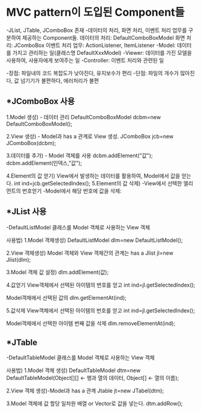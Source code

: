 MVC pattern이 도입된 Component들
==============================
-JList, JTable, JComboBox 존재
-데이터의 처리, 화면 처리, 이벤트 처리 업무를 구분하여 제공하는 Component들.
데이터의 처리: DefaultComboBoxModel
화면 처리: JComboBox
이벤트 처리 업무: ActionListener, ItemListener
-Model: 데이터를 가지고 관리하는 일(클래스명 DefaultXxxModel)
-Viewer: 데이터를 가진 모델을 사용하여, 사용자에게 보여주는 일
-Controller: 이벤트 처리와 관련된 일

-장점: 파일내의 코드 복잡도가 낮아진다, 유지보수가 편리
-단점: 파일의 개수가 많아진다, 값 넘기기가 불편하다, 에러처리가 불편

*JComboBox 사용
--------------------------------
1.Model 생성) - 데이터 관리
DefaultComboBoxModel<E> dcbm=new DefaultComboBoxModel<E>();

2.View 생성) - Model과 has a 관계로 View 생성.
JComboBox<E> jcb=new JComboBox(dcbm);

3.데이터를 추가) - Model 객체를 사용
dcbm.addElement("값");
dcbm.addElement(인덱스,"값");

4.Element의 값 얻기) View에서 발생하는 데이터를 활용하여, Model에서 값을 얻는다.
int ind=jcb.getSelectedIndex();
5.Element의 값 삭제) 
-View에서 선택한 엘리먼트의 번호얻기
-Model에서 해당 번호에 값을 삭제:

*JList 사용
---------------------------------
-DefaultListModel 클래스를 Model 객체로 사용하는 View 객체

사용법) 
1.Model 객체생성)
DefaultListModel<E> dlm=new DefaultListModel<E>();

2.View 객체생성)
Model 객체와 View 객체간의 관계는 has a
Jlist<E> jl=new Jlist<E>(dlm);

3.Model 객체 값 설정)
dlm.addElement(값);

4.값얻기
View객체에서 선택된 아이템의 번호를 얻고
int ind=jl.getSelectedIndex();

Model객체에서 선택된 값의 
dlm.getElementAt(ind);

5.값삭제
View객체에서 선택된 아이템의 번호를 얻고
int ind=jl.getSelectedIndex();

Model객체에서 선택한 아이템 번째 값을 삭제
dlm.removeElementAt(ind);

*JTable
-----------------------
-DefaultTableModel 클래스를 Model 객체로 사용하는 View 객체

사용법)
1.Model 객체 생성)
DefaultTableModel dtm=new DefaultTableModel(Object[][] <- 행과 열의 데이터, Object[] <- 열의 이름);

2.View 객체 생성)-Model과 has a 관계
Jtable jt=new JTabel(dtm);

3.Model 객체에 값 할당
일차원 배열 or Vector로 값을 넣는다.
dtm.addRow();